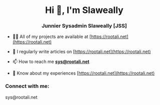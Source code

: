 <h1 align="center">Hi 👋, I'm Slaweally</h1>
<h3 align="center">Junnier Sysadmin Slaweally [JSS]</h3>

- 👨‍💻 All of my projects are available at [https://rootali.net](https://rootali.net)

- 📝 I regularly write articles on [https://rootali.net](https://rootali.net)

- 📫 How to reach me **sys@rootali.net**

- 📄 Know about my experiences [https://rootali.net](https://rootali.net)

<h3 align="left">Connect with me:</h3> sys@rootali.net
